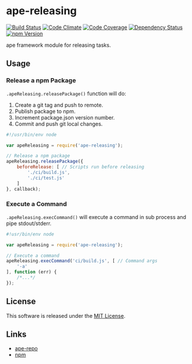 ape-releasing
==========

<!-- Badge Start -->
<a name="badges"></a>

[![Build Status][bd_travis_shield_url]][bd_travis_url]
[![Code Climate][bd_codeclimate_shield_url]][bd_codeclimate_url]
[![Code Coverage][bd_codeclimate_coverage_shield_url]][bd_codeclimate_url]
[![Dependency Status][bd_gemnasium_shield_url]][bd_gemnasium_url]
[![npm Version][bd_npm_shield_url]][bd_npm_url]

[bd_repo_url]: https://github.com/ape-repo/ape-releasing
[bd_travis_url]: http://travis-ci.org/ape-repo/ape-releasing
[bd_travis_shield_url]: http://img.shields.io/travis/ape-repo/ape-releasing.svg?style=flat
[bd_license_url]: https://github.com/ape-repo/ape-releasing/blob/master/LICENSE
[bd_codeclimate_url]: http://codeclimate.com/github/ape-repo/ape-releasing
[bd_codeclimate_shield_url]: http://img.shields.io/codeclimate/github/ape-repo/ape-releasing.svg?style=flat
[bd_codeclimate_coverage_shield_url]: http://img.shields.io/codeclimate/coverage/github/ape-repo/ape-releasing.svg?style=flat
[bd_gemnasium_url]: https://gemnasium.com/ape-repo/ape-releasing
[bd_gemnasium_shield_url]: https://gemnasium.com/ape-repo/ape-releasing.svg
[bd_npm_url]: http://www.npmjs.org/package/ape-releasing
[bd_npm_shield_url]: http://img.shields.io/npm/v/ape-releasing.svg?style=flat

<!-- Badge End -->


<!-- Description Start -->
<a name="description"></a>

ape framework module for releasing tasks.

<!-- Description End -->



<!-- Sections Start -->
<a name="sections"></a>

Usage
----

### Release a npm Package

`.apeReleasing.releasePackage()` function will do:

1. Create a git tag and push to remote.
2. Publish package to npm.
3. Increment package.json version number.
4. Commit and push git local changes.

```javascript
#!/usr/bin/env node

var apeReleasing = require('ape-releasing');

// Release a npm package
apeReleasing.releasePackage({
    beforeRelease: [ // Scripts run before releasing
        './ci/build.js',
        './ci/test.js'
    ]
}, callback);

```

### Execute a Command

`.apeReleasing.execCommand()` will execute a command in sub process and pipe stdout/stderr.

```javascript
#!usr/bin/env node

var apeReleasing = require('ape-releasing');

// Execute a command
apeReleasing.execCommand('ci/build.js', [ // Command args
    '-a'
], function (err) {
    /*...*/
});
```

<!-- Sections Start -->


<!-- LICENSE Start -->
<a name="license"></a>

License
-------
This software is released under the [MIT License](https://github.com/ape-repo/ape-releasing/blob/master/LICENSE).

<!-- LICENSE End -->


<!-- Links Start -->
<a name="links"></a>

Links
------

+ [ape-repo](https://github.com/ape-repo)
+ [npm](https://www.npmjs.com/)

<!-- Links End -->
